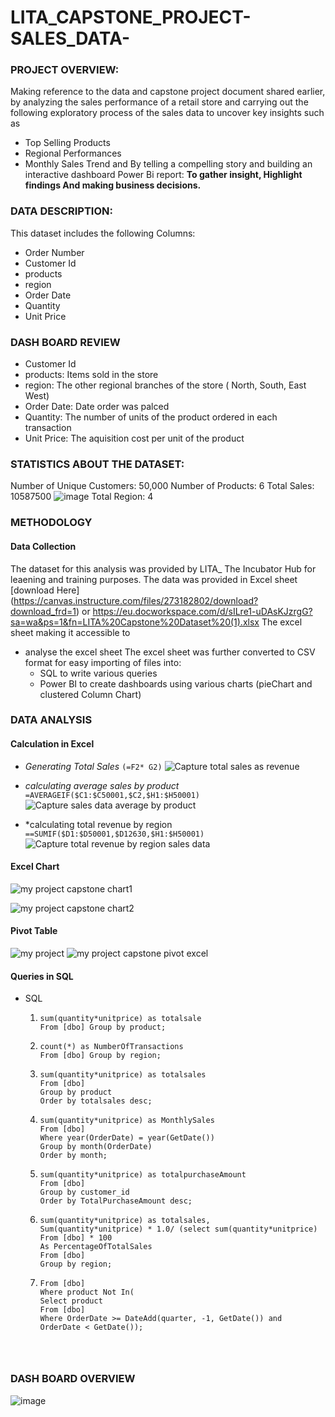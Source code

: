# LITA_CAPSTONE_PROJECT-SALES_DATA-

### PROJECT OVERVIEW:
Making reference to the data and capstone project document shared earlier, by analyzing the sales performance of a retail store and carrying out the following exploratory process of the sales data to uncover key insights such as
- Top Selling Products
- Regional Performances
- Monthly Sales Trend and
By telling a compelling story and building an interactive dashboard Power Bi report: **To gather insight, Highlight findings And making business decisions.**

### DATA DESCRIPTION:
This dataset includes the following Columns:
- Order Number
- Customer Id
- products
- region
- Order Date
- Quantity
- Unit Price
  
### DASH BOARD REVIEW
- Customer Id
- products: Items sold in the store
- region: The other regional branches of the store ( North, South, East West) 
- Order Date: Date order was palced
- Quantity: The number of units of the product ordered in each transaction
- Unit Price: The aquisition cost per unit of the product

### STATISTICS ABOUT THE DATASET:
Number of Unique Customers: 50,000
Number of Products: 6
Total Sales: 10587500 ![image](https://github.com/user-attachments/assets/e260abe1-8773-4574-ac85-2f3f97b30e34)
Total Region: 4 

### METHODOLOGY

#### Data Collection
The dataset for this analysis was provided by LITA_ The Incubator Hub for leaening and training purposes. The data was provided in Excel sheet [download Here] (https://canvas.instructure.com/files/273182802/download?download_frd=1) or https://eu.docworkspace.com/d/sILre1-uDAsKJzrgG?sa=wa&ps=1&fn=LITA%20Capstone%20Dataset%20(1).xlsx
 The excel sheet making it accessible to 
- analyse the excel sheet
  The excel sheet was further converted to CSV format for easy importing of files into:
  - SQL to write various queries
  - Power BI to create dashboards using various charts (pieChart and clustered Column Chart)

### DATA ANALYSIS

#### Calculation in Excel 
- *Generating Total Sales* ```(=F2* G2)``` ![Capture total sales as revenue](https://github.com/user-attachments/assets/a230d6b0-fd45-426d-8c78-e1da9e9b53cf)

- *calculating average sales by product* 
``` =AVERAGEIF($C1:$C50001,$C2,$H1:$H50001)```
 ![Capture sales data average by product](https://github.com/user-attachments/assets/288b1f45-dfc4-46a9-8b70-92f3db897fe9)

- *calculating total revenue by region
``` ==SUMIF($D1:$D50001,$D12630,$H1:$H50001)```
![Capture total revenue by region sales data](https://github.com/user-attachments/assets/13c7134e-d9b1-48e9-8ad2-7642f83a542a)

#### Excel Chart
![my project capstone chart1](https://github.com/user-attachments/assets/d7ed65cf-2221-41e6-b382-8697adcf8f9b)

![my project capstone chart2](https://github.com/user-attachments/assets/f7a767c5-d757-41aa-93b8-33025e62cd93)

    
#### Pivot Table 
  
  ![my project](https://github.com/user-attachments/assets/87c6d21d-ad92-4a90-ba4e-5597ae6631fd)
![my project capstone pivot excel](https://github.com/user-attachments/assets/c96eb393-2587-4072-b9e7-844e81727fcd)

#### Queries in SQL
- SQL
  1. ```Select product,
     sum(quantity*unitprice) as totalsale
     From [dbo] Group by product;
  2. ```Select region,
     count(*) as NumberOfTransactions
     From [dbo] Group by region;
  3. ```select top 1 product,
     sum(quantity*unitprice) as totalsales
     From [dbo]
     Group by product
     Order by totalsales desc;
  4. ```Select month(OrderDate) as month,
     sum(quantity*unitprice) as MonthlySales
     From [dbo]
     Where year(OrderDate) = year(GetDate())
     Group by month(OrderDate)
     Order by month;
  5. ```Select top 5 customer_id,
     sum(quantity*unitprice) as totalpurchaseAmount
     From [dbo]
     Group by customer_id
     Order by TotalPurchaseAmount desc;
  6. ```Select region,
     sum(quantity*unitprice) as totalsales,
     Sum(quantity*unitprice) * 1.0/ (select sum(quantity*unitprice)
     From [dbo] * 100
     As PercentageOfTotalSales
     From [dbo]
     Group by region;
  7. ```Select distinct product
     From [dbo]
     Where product Not In(
     Select product
     From [dbo]
     Where OrderDate >= DateAdd(quarter, -1, GetDate()) and OrderDate < GetDate());




### DASH BOARD OVERVIEW
![image](https://github.com/user-attachments/assets/83b20752-08f5-48a7-a528-7f576f047632)

